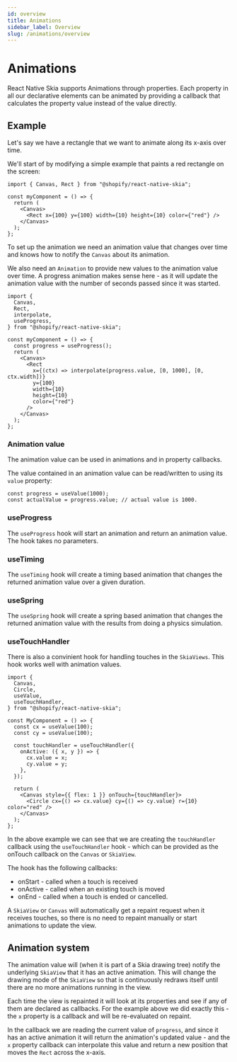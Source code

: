 ```yaml
---
id: overview
title: Animations
sidebar_label: Overview
slug: /animations/overview
---
```


# Animations

React Native Skia supports Animations through properties. Each property in all our declarative elements can be animated by providing a callback that calculates the property value instead of the value directly.

## Example

Let's say we have a rectangle that we want to animate along its x-axis over time.

We'll start of by modifying a simple example that paints a red rectangle on the screen:

```tsx twoslash
import { Canvas, Rect } from "@shopify/react-native-skia";

const myComponent = () => {
  return (
    <Canvas>
      <Rect x={100} y={100} width={10} height={10} color={"red"} />
    </Canvas>
  );
};
```

To set up the animation we need an animation value that changes over time and knows how to notify the `Canvas` about its animation.

We also need an `Animation` to provide new values to the animation value over time. A progress animation makes sense here - as it will update the animation value with the number of seconds passed since it was started.

```tsx twoslash
import {
  Canvas,
  Rect,
  interpolate,
  useProgress,
} from "@shopify/react-native-skia";

const myComponent = () => {
  const progress = useProgress();
  return (
    <Canvas>
      <Rect
        x={(ctx) => interpolate(progress.value, [0, 1000], [0, ctx.width])}
        y={100}
        width={10}
        height={10}
        color={"red"}
      />
    </Canvas>
  );
};
```

### Animation value

The animation value can be used in animations and in property callbacks.

The value contained in an animation value can be read/written to using its `value` property:

```tsx
const progress = useValue(1000);
const actualValue = progress.value; // actual value is 1000.
```

### useProgress

The `useProgress` hook will start an animation and return an animation value. The hook takes no parameters.

### useTiming

The `useTiming` hook will create a timing based animation that changes the returned animation value over a given duration.

### useSpring

The `useSpring` hook will create a spring based animation that changes the returned animation value with the results from doing a physics simulation.

### useTouchHandler

There is also a convinient hook for handling touches in the `SkiaViews`. This hook works well with animation values.

```tsx twoslash
import {
  Canvas,
  Circle,
  useValue,
  useTouchHandler,
} from "@shopify/react-native-skia";

const MyComponent = () => {
  const cx = useValue(100);
  const cy = useValue(100);

  const touchHandler = useTouchHandler({
    onActive: ({ x, y }) => {
      cx.value = x;
      cy.value = y;
    },
  });

  return (
    <Canvas style={{ flex: 1 }} onTouch={touchHandler}>
      <Circle cx={() => cx.value} cy={() => cy.value} r={10} color="red" />
    </Canvas>
  );
};
```

In the above example we can see that we are creating the `touchHandler` callback using the `useTouchHandler` hook - which can be provided as the onTouch callback on the `Canvas` or `SkiaView`.

The hook has the following callbacks:

- onStart - called when a touch is received
- onActive - called when an existing touch is moved
- onEnd - called when a touch is ended or cancelled.

A `SkiaView` or `Canvas` will automatically get a repaint request when it receives touches, so there is no need to repaint manually or start animations to update the view.

## Animation system

The animation value will (when it is part of a Skia drawing tree) notify the underlying `SkiaView` that it has an active animation. This will change the drawing mode of the `SkiaView` so that is continuously redraws itself until there are no more animations running in the view.

Each time the view is repainted it will look at its properties and see if any of them are declared as callbacks. For the example above we did exactly this - the `x` property is a callback and will be re-evaluated on repaint.

In the callback we are reading the current value of `progress`, and since it has an active animation it will return the animation's updated value - and the `x` property callback can interpolate this value and return a new position that moves the `Rect` across the x-axis.
